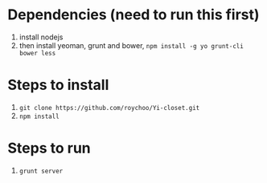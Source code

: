 # Dependencies (need to run this first)
1. install nodejs
2. then install yeoman, grunt and bower, ```npm install -g yo grunt-cli bower less```

# Steps to install
1. ```git clone https://github.com/roychoo/Yi-closet.git```
2. ```npm install```

# Steps to run
1. ```grunt server```